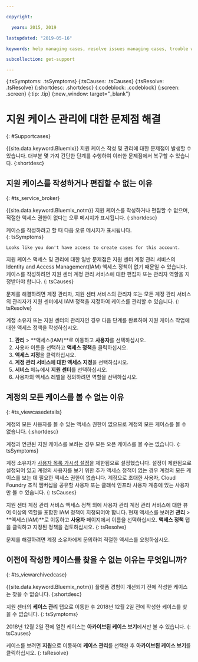 ```yaml
---

copyright:

  years: 2015, 2019

lastupdated: "2019-05-16"

keywords: help managing cases, resolve issues managing cases, trouble working with cases

subcollection: get-support

---
```



{:tsSymptoms: .tsSymptoms}
{:tsCauses: .tsCauses}
{:tsResolve: .tsResolve}
{:shortdesc: .shortdesc}
{:codeblock: .codeblock}
{:screen: .screen}
{:tip: .tip}
{:new_window: target="_blank"}


# 지원 케이스 관리에 대한 문제점 해결
{: #Supportcases}

{{site.data.keyword.Bluemix}} 지원 케이스 작성 및 관리에 대한 문제점이 발생할 수 있습니다. 대부분 몇 가지 간단한 단계를 수행하여 이러한 문제점에서 복구할 수 있습니다.
{:shortdesc}

## 지원 케이스를 작성하거나 편집할 수 없는 이유 
{: #ts_service_broker}

{{site.data.keyword.Bluemix_notm}} 지원 케이스를 작성하거나 편집할 수 없으며, 적절한 액세스 권한이 없다는 오류 메시지가 표시됩니다.
{:shortdesc}

케이스를 작성하려고 할 때 다음 오류 메시지가 표시됩니다.   
{: tsSymptoms}

`Looks like you don't have access to create cases for this account.`

지원 케이스 액세스 및 관리에 대한 일반 문제점은 지원 센터 계정 관리 서비스의 Identity and Access Management(IAM) 액세스 정책이
없기 때문일 수 있습니다. 케이스를 작성하려면 지원 센터 계정 관리 서비스에 대한 편집자 또는 관리자 역할을 지정받아야 합니다. 
{: tsCauses}

문제를 해결하려면 계정 관리자, 지원 센터 서비스의 관리자 또는 모든 계정 관리 서비스의 관리자가 지원 센터에서 IAM 정책을 지정하여 케이스를 관리할 수 있습니다.
{: tsResolve}

계정 소유자 또는 지원 센터의 관리자인 경우 다음 단계를 완료하여 지원 케이스 작업에 대한 액세스 정책을 작성하십시오.

1. **관리** &gt; **액세스(IAM)**로 이동하고 **사용자**를 선택하십시오.
2. 사용자 이름을 선택하고 **액세스 정책**을 클릭하십시오. 
3. **액세스 지정**을 클릭하십시오. 
4. **계정 관리 서비스에 대한 액세스 지정**을 선택하십시오. 
5. **서비스** 메뉴에서 **지원 센터**를 선택하십시오. 
6. 사용자의 엑세스 레벨을 정의하려면 역할을 선택하십시오. 


## 계정의 모든 케이스를 볼 수 없는 이유
{: #ts_viewcasedetails}

계정의 모든 사용자를 볼 수 있는 액세스 권한이 없으므로 계정의 모든 케이스를 볼 수 없습니다. 
{:shortdesc}

계정과 연관된 지원 케이스를 보려는 경우 모든 오픈 케이스를 볼 수는 없습니다. 
{: tsSymptoms}

계정 소유자가 [사용자 목록 가시성 설정](/docs/iam?topic=iam-userlistview#userlistview)을 제한됨으로 설정했습니다. 설정이 제한됨으로 설정되어 있고 계정의 사용자를 보기 위한 추가 액세스 정책이 없는 경우 계정의 모든 케이스를 보는 데 필요한 액세스 권한이 없습니다. 계정으로 초대한 사용자, Cloud Foundry 조직 멤버십을 공유할 사용자 또는 클래식 인프라 사용자 계층에 있는 사용자만 볼 수 있습니다. 
{: tsCauses}

지원 센터 계정 관리 서비스 액세스 정책 외에 사용자 관리 계정 관리 서비스에 대한 뷰어 이상의 역할을 포함한 IAM 정책이 지정되어야 합니다. 현재 액세스를 보려면 **관리** &gt; **액세스(IAM)**로 이동하고 **사용자** 페이지에서 이름을 선택하십시오. **액세스 정책** 탭을 클릭하고 지정된 정책을 검토하십시오. 
{: tsResolve}

문제를 해결하려면 계정 소유자에게 문의하여 적절한 액세스를 요청하십시오. 

## 이전에 작성한 케이스를 찾을 수 없는 이유는 무엇입니까? 
{: #ts_viewarchivedcase}

{{site.data.keyword.Bluemix_notm}} 플랫폼 경험이 개선되기 전에 작성한 케이스는 찾을 수 없습니다. 
{:shortdesc}

지원 센터의 **케이스 관리** 탭으로 이동한 후 2018년 12월 2일 전에 작성한 케이스를 찾을 수 없습니다.
{: tsSymptoms}

2018년 12월 2일 전에 열린 케이스는 **아카이브된 케이스 보기**에서만 볼 수 있습니다.
{: tsCauses}

케이스를 보려면 **지원**으로 이동하여 **케이스 관리**를 선택한 후 **아카이브된 케이스 보기**를 클릭하십시오.
{: tsResolve} 






